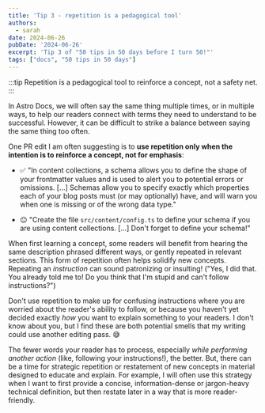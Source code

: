 ```yaml
---
title: 'Tip 3 - repetition is a pedagogical tool'
authors:
  - sarah
date: 2024-06-26
pubDate: '2024-06-26'
excerpt: 'Tip 3 of "50 tips in 50 days before I turn 50!"'
tags: ["docs", "50 tips in 50 days"]
---
```


:::tip
Repetition is a pedagogical tool to reinforce a concept, not a safety net.
:::

In Astro Docs, we will often say the same thing multiple times, or in multiple ways, to help our readers connect with terms they need to understand to be successful. However, it can be difficult to strike a balance between saying the same thing too often.

One PR edit I am often suggesting is to **use repetition only when the intention is to reinforce a concept, not for emphasis**:

- ✅ "In content collections, a schema allows you to define the shape of your frontmatter values and is used to alert you to potential errors or omissions. [...] Schemas allow you to specify exactly which properties each of your blog posts must (or may optionally) have, and will warn you when one is missing or of the wrong data type."

- 😐 "Create the file `src/content/config.ts` to define your schema if you are using content collections. [...] Don't forget to define your schema!"

When first learning a concept, some readers will benefit from hearing the same description phrased different ways, or gently repeated in relevant sections. This form of repetition often helps solidify new concepts. Repeating an *instruction* can sound patronizing or insulting! ("Yes, I did that. You already told me to! Do you think that I'm stupid and can't follow instructions?") 


Don't use repetition to make up for confusing instructions where you are worried about the reader's ability to follow, or because you haven't yet decided exactly *how* you want to explain something to your readers. I don't know about you, but I find these are both potential smells that my writing could use another editing pass. 😅


The fewer words your reader has to process, especially *while performing another action* (like, following your instructions!), the better. But, there can be a time for strategic repetition or restatement of new concepts in material designed to educate and explain. For example, I will often use this strategy when I want to first provide a concise, information-dense or jargon-heavy technical definition, but then restate later in a way that is more reader-friendly.